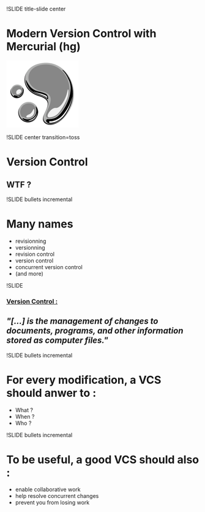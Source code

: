 !SLIDE title-slide center
# Modern Version Control with Mercurial (hg) #

![hg-logo](mercurial_logo.png)


!SLIDE center transition=toss
# Version Control #
## WTF ?



!SLIDE  bullets incremental
# Many names #

* revisionning
* versionning
* revision control
* version control
* concurrent version control
* (and more)


!SLIDE

### [Version Control : ](http://en.wikipedia.org/wiki/Revision_control)
## *"[...] is the management of changes to documents, programs, and other information stored as computer files."*


!SLIDE bullets incremental

# For every modification, a VCS should anwer to :

* What ?
* When ?
* Who ?



!SLIDE bullets incremental

# To be useful, a good VCS should also :

* enable collaborative work
* help resolve concurrent changes
* prevent you from losing work


